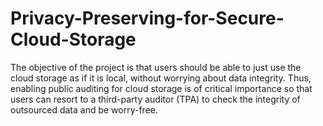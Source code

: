 
# Privacy-Preserving-for-Secure-Cloud-Storage

The objective of the project is that users should be able to just use the cloud storage as if it is local, without worrying about data integrity. Thus, enabling public auditing for cloud storage is of critical importance so that users can resort to a third-party auditor (TPA) to check the integrity of outsourced data and be worry-free.








